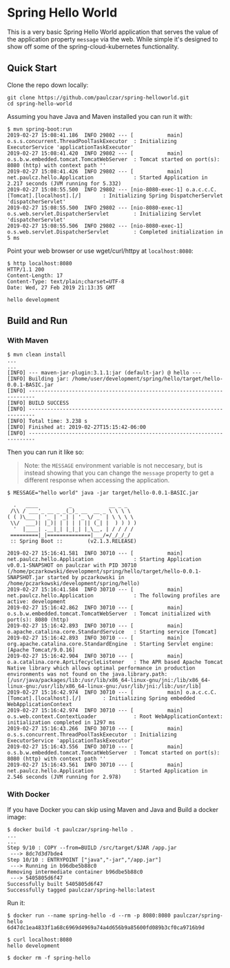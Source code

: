 # Spring Hello World

This is a very basic Spring Hello World application that serves the value of the application property `message` via the web. While simple it's designed to show off some of the spring-cloud-kubernetes functionality.

## Quick Start

Clone the repo down locally:

```console
git clone https://github.com/paulczar/spring-helloworld.git
cd spring-hello-world
```

Assuming you have Java and Maven installed you can run it with:

```console
$ mvn spring-boot:run
2019-02-27 15:08:41.186  INFO 29802 --- [           main] o.s.s.concurrent.ThreadPoolTaskExecutor  : Initializing ExecutorService 'applicationTaskExecutor'
2019-02-27 15:08:41.420  INFO 29802 --- [           main] o.s.b.w.embedded.tomcat.TomcatWebServer  : Tomcat started on port(s): 8080 (http) with context path ''
2019-02-27 15:08:41.426  INFO 29802 --- [           main] net.paulcz.hello.Application             : Started Application in 2.217 seconds (JVM running for 5.332)
2019-02-27 15:08:55.500  INFO 29802 --- [nio-8080-exec-1] o.a.c.c.C.[Tomcat].[localhost].[/]       : Initializing Spring DispatcherServlet 'dispatcherServlet'
2019-02-27 15:08:55.500  INFO 29802 --- [nio-8080-exec-1] o.s.web.servlet.DispatcherServlet        : Initializing Servlet 'dispatcherServlet'
2019-02-27 15:08:55.506  INFO 29802 --- [nio-8080-exec-1] o.s.web.servlet.DispatcherServlet        : Completed initialization in 5 ms
```

Point your web browser or use wget/curl/httpy at `localhost:8080`:

```console
$ http localhost:8080
HTTP/1.1 200
Content-Length: 17
Content-Type: text/plain;charset=UTF-8
Date: Wed, 27 Feb 2019 21:13:35 GMT

hello development
```

## Build and Run

### With Maven

```console
$ mvn clean install
...
...
[INFO] --- maven-jar-plugin:3.1.1:jar (default-jar) @ hello ---
[INFO] Building jar: /home/user/development/spring/hello/target/hello-0.0.1-BASIC.jar
[INFO] ------------------------------------------------------------------------
[INFO] BUILD SUCCESS
[INFO] ------------------------------------------------------------------------
[INFO] Total time: 3.238 s
[INFO] Finished at: 2019-02-27T15:15:42-06:00
[INFO] ------------------------------------------------------------------------
```

Then you can run it like so:

> Note: the `MESSAGE` environment variable is not neccesary, but is instead showing that you can change the `message` property to get a different response when accessing the application.

```console
$ MESSAGE="hello world" java -jar target/hello-0.0.1-BASIC.jar

  .   ____          _            __ _ _
 /\\ / ___'_ __ _ _(_)_ __  __ _ \ \ \ \
( ( )\___ | '_ | '_| | '_ \/ _` | \ \ \ \
 \\/  ___)| |_)| | | | | || (_| |  ) ) ) )
  '  |____| .__|_| |_|_| |_\__, | / / / /
 =========|_|==============|___/=/_/_/_/
 :: Spring Boot ::        (v2.1.3.RELEASE)

2019-02-27 15:16:41.581  INFO 30710 --- [           main] net.paulcz.hello.Application             : Starting Application v0.0.1-SNAPSHOT on paulczar with PID 30710 (/home/pczarkowski/development/spring/hello/target/hello-0.0.1-SNAPSHOT.jar started by pczarkowski in /home/pczarkowski/development/spring/hello)
2019-02-27 15:16:41.584  INFO 30710 --- [           main] net.paulcz.hello.Application             : The following profiles are active: development
2019-02-27 15:16:42.862  INFO 30710 --- [           main] o.s.b.w.embedded.tomcat.TomcatWebServer  : Tomcat initialized with port(s): 8080 (http)
2019-02-27 15:16:42.893  INFO 30710 --- [           main] o.apache.catalina.core.StandardService   : Starting service [Tomcat]
2019-02-27 15:16:42.893  INFO 30710 --- [           main] org.apache.catalina.core.StandardEngine  : Starting Servlet engine: [Apache Tomcat/9.0.16]
2019-02-27 15:16:42.904  INFO 30710 --- [           main] o.a.catalina.core.AprLifecycleListener   : The APR based Apache Tomcat Native library which allows optimal performance in production environments was not found on the java.library.path: [/usr/java/packages/lib:/usr/lib/x86_64-linux-gnu/jni:/lib/x86_64-linux-gnu:/usr/lib/x86_64-linux-gnu:/usr/lib/jni:/lib:/usr/lib]
2019-02-27 15:16:42.974  INFO 30710 --- [           main] o.a.c.c.C.[Tomcat].[localhost].[/]       : Initializing Spring embedded WebApplicationContext
2019-02-27 15:16:42.974  INFO 30710 --- [           main] o.s.web.context.ContextLoader            : Root WebApplicationContext: initialization completed in 1297 ms
2019-02-27 15:16:43.266  INFO 30710 --- [           main] o.s.s.concurrent.ThreadPoolTaskExecutor  : Initializing ExecutorService 'applicationTaskExecutor'
2019-02-27 15:16:43.556  INFO 30710 --- [           main] o.s.b.w.embedded.tomcat.TomcatWebServer  : Tomcat started on port(s): 8080 (http) with context path ''
2019-02-27 15:16:43.561  INFO 30710 --- [           main] net.paulcz.hello.Application             : Started Application in 2.546 seconds (JVM running for 2.978)

```

### With Docker

If you have Docker you can skip using Maven and Java and Build a docker image:

```console
$ docker build -t paulczar/spring-hello .
...
...
Step 9/10 : COPY --from=BUILD /src/target/$JAR /app.jar
 ---> 8dc7d3d7bde4
Step 10/10 : ENTRYPOINT ["java","-jar","/app.jar"]
 ---> Running in b96dbe5b88c0
Removing intermediate container b96dbe5b88c0
 ---> 5405805d6f47
Successfully built 5405805d6f47
Successfully tagged paulczar/spring-hello:latest
```

Run it:

```console
$ docker run --name spring-hello -d --rm -p 8080:8080 paulczar/spring-hello
6d47dc1ea4833f1a68c6969d4969a74a4d656b9a85600fd089b3cf0ca9716b9d

$ curl localhost:8080
hello development

$ docker rm -f spring-hello
```

